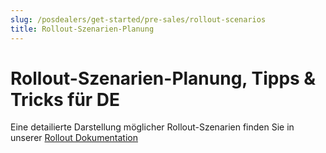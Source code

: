 ```yaml
---
slug: /posdealers/get-started/pre-sales/rollout-scenarios
title: Rollout-Szenarien-Planung
---
```


# Rollout-Szenarien-Planung, Tipps & Tricks für DE

Eine detailierte Darstellung möglicher Rollout-Szenarien finden Sie in unserer [Rollout Dokumentation](https://docs.fiskaltrust.cloud/de/docs/posdealers/rollout-doc/middleware#rollout-szenarien)
